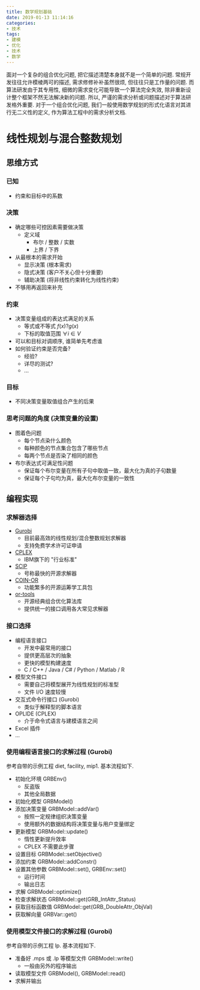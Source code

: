```yaml
---
title: 数学规划基础
date: 2019-01-13 11:14:16
categories:
- 技术
tags:
- 建模
- 优化
- 技术
- 数学
---
```

面对一个复杂的组合优化问题, 把它描述清楚本身就不是一个简单的问题.
常规开发往往允许模棱两可的描述, 需求修修补补虽然很烦, 但往往只是工作量的问题.
而算法研发由于其专用性, 细微的需求变化可能导致一个算法完全失效, 除非重新设计整个框架不然无法解决新的问题.
所以, 严谨的需求分析或问题描述对于算法研发格外重要.
对于一个组合优化问题, 我们一般使用数学规划的形式化语言对其进行无二义性的定义, 作为算法工程中的需求分析文档.



# 线性规划与混合整数规划

## 思维方式

### 已知

- 约束和目标中的系数

### 决策

- 确定哪些可控因素需要做决策
  - 定义域
    - 布尔 / 整数 / 实数
    - 上界 / 下界
- 从最根本的需求开始
  - 显示决策 (根本需求)
  - 隐式决策 (客户不关心但十分重要)
  - 辅助决策 (将非线性约束转化为线性约束)
- 不够用再返回来补充

### 约束

- 决策变量组成的表达式满足的关系
  - 等式或不等式 $f(x) ? g(x)$
  - 下标的取值范围 $\forall i \in V$
- 可以和目标对调顺序, 谁简单先考虑谁
- 如何验证约束是否完备?
  - 经验?
  - 详尽的测试?
  - ...

### 目标

- 不同决策变量取值组合产生的后果

### 思考问题的角度 (决策变量的设置)

- 图着色问题
  - 每个节点染什么颜色
  - 每种颜色的节点集合包含了哪些节点
  - 每两个节点是否染了相同的颜色
- 布尔表达式可满足性问题
  - 保证每个布尔变量在所有子句中取值一致，最大化为真的子句数量
  - 保证每个子句均为真，最大化布尔变量的一致性


## 编程实现

### 求解器选择

- [Gurobi](http://www.gurobi.com/)
  - 目前最高效的线性规划/混合整数规划求解器
  - 支持免费学术许可证申请
- [CPLEX](https://www.ibm.com/software/commerce/optimization/cplex-optimizer/)
  - IBM旗下的 "行业标准"
- [SCIP](http://scip.zib.de/)
  - 号称最快的开源求解器
- [COIN-OR](https://projects.coin-or.org/Cbc)
  - 功能繁多的开源运筹学工具包
- [or-tools](https://github.com/google/or-tools)
  - 开源经典组合优化算法库
  - 提供统一的接口调用各大常见求解器

### 接口选择

- 编程语言接口
  - 开发中最常用的接口
  - 提供更高层次的抽象
  - 更快的模型构建速度
  - C / C++ / Java / C# / Python / Matlab / R
- 模型文件接口
  - 需要自己将模型展开为线性规划的标准型
  - 文件 I/O 速度较慢
- 交互式命令行接口 (Gurobi)
  - 类似于解释型的脚本语言
- OPLIDE (CPLEX)
  - 介于命令式语言与建模语言之间
- Excel 插件
- ...

### 使用编程语言接口的求解过程 (Gurobi)

参考自带的示例工程 diet, facility, mip1.
基本流程如下.

- 初始化环境 GRBEnv()
  - 反盗版
  - 其他全局数据
- 初始化模型 GRBModel()
- 添加决策变量 GRBModel::addVar()
  - 按照一定规律组织决策变量
  - 使用额外的数据结构将决策变量与用户变量绑定
- 更新模型 GRBModel::update()
  - 惰性更新提升效率
  - CPLEX 不需要此步骤
- 设置目标 GRBModel::setObjective()
- 添加约束 GRBModel::addConstr()
- 设置其他参数 GRBModel::set(), GRBEnv::set()
  - 运行时间
  - 输出日志
- 求解 GRBModel::optimize()
- 检查求解状态 GRBModel::get(GRB_IntAttr_Status)
- 获取目标函数值 GRBModel::get(GRB_DoubleAttr_ObjVal)
- 获取解向量 GRBVar::get()

### 使用模型文件接口的求解过程 (Gurobi)

参考自带的示例工程 lp.
基本流程如下.

- 准备好 .mps 或 .lp 等模型文件 GRBModel::write()
  - 一般由另外的程序输出
- 读取模型文件 GRBModel(), GRBModel::read()
- 求解并输出
